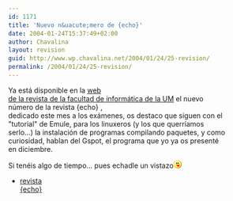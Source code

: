 ```yaml
---
id: 1171
title: 'Nuevo n&uacute;mero de {echo}'
date: 2004-01-24T15:37:49+02:00
author: Chavalina
layout: revision
guid: http://www.wp.chavalina.net/2004/01/24/25-revision/
permalink: /2004/01/24/25-revision/
---
```

Ya está disponible en la <a href="http://dafi.dif.um.es/revista/" target="_blank">web<br /> de la revista de la facultad de informática de la UM</a> el nuevo  
n&uacute;mero de la revista {echo} [](http://dafi.dif.um.es/revista/archivos/numero012/numero012.pdf),  
dedicado este mes a los exámenes, os destaco que siguen con el  
"tutorial" de Emule, para los linuxeros (y los que querr&iacute;amos  
serlo…) la instalación de programas compilando paquetes, y como  
curiosidad, hablan del Gspot, el programa que yo ya os presenté  
en diciembre.

Si tenéis algo de tiempo… pues echadle un vistazo![lengua](/imagenes/emoticonos/lengua.gif) 

  * [revista  
    {echo}](http://dafi.dif.um.es/revista/archivos/numero012/numero012.pdf)